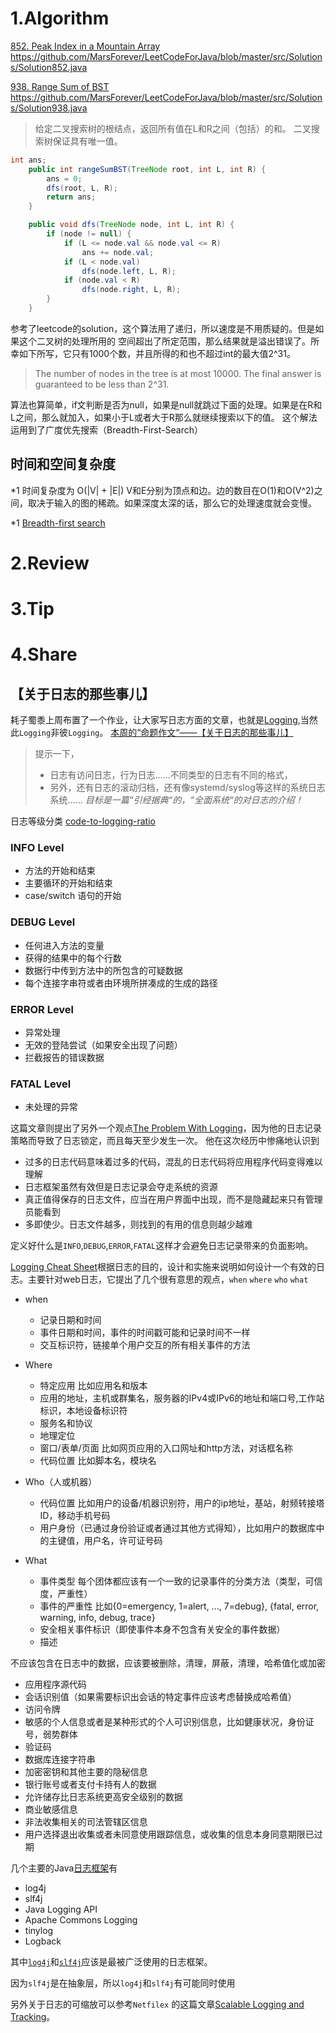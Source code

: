 # 1.Algorithm

[852. Peak Index in a Mountain Array](https://leetcode.com/problems/peak-index-in-a-mountain-array/)
https://github.com/MarsForever/LeetCodeForJava/blob/master/src/Solutions/Solution852.java

[938. Range Sum of BST](https://leetcode.com/problems/range-sum-of-bst/)
https://github.com/MarsForever/LeetCodeForJava/blob/master/src/Solutions/Solution938.java

> 给定二叉搜索树的根结点，返回所有值在L和R之间（包括）的和。
二叉搜索树保证具有唯一值。

```java
int ans;
	public int rangeSumBST(TreeNode root, int L, int R) {
        ans = 0;
        dfs(root, L, R);
        return ans;
    }

    public void dfs(TreeNode node, int L, int R) {
        if (node != null) {
            if (L <= node.val && node.val <= R)
                ans += node.val;
            if (L < node.val)
                dfs(node.left, L, R);
            if (node.val < R)
                dfs(node.right, L, R);
        }
    }
```
参考了leetcode的solution，这个算法用了递归，所以速度是不用质疑的。但是如果这个二叉树的处理所用的 
空间超出了所定范围，那么结果就是溢出错误了。所幸如下所写，它只有1000个数，并且所得的和也不超过int的最大值2^31。 

>The number of nodes in the tree is at most 10000.
The final answer is guaranteed to be less than 2^31.

算法也算简单，if文判断是否为null，如果是null就跳过下面的处理。如果是在R和L之间，那么就加入，如果小于L或者大于R那么就继续搜索以下的值。
这个解法运用到了广度优先搜索（Breadth-First-Search） 
## 时间和空间复杂度 
*1 时间复杂度为 O(|V| + |E|) V和E分别为顶点和边。边的数目在O(1)和O(V^2)之间，取决于输入的图的稀疏。如果深度太深的话，那么它的处理速度就会变慢。

*1 [Breadth-first search ](https://www.wikiwand.com/en/Breadth-first_search)
# 2.Review


# 3.Tip


# 4.Share
## 【关于日志的那些事儿】 
耗子蜀黍上周布置了一个作业，让大家写日志方面的文章，也就是[Logging](https://www.wikiwand.com/en/Logging),当然此`Logging`非彼`Logging`。
[本周的“命题作文“——【关于日志的那些事儿】](https://mntfun.slack.com/archives/CBDA5RQHG/p1541665879069000)

>提示一下，
>- 日志有访问日志，行为日志……不同类型的日志有不同的格式，
>- 另外，还有日志的滚动归档，还有像systemd/syslog等这样的系统日志系统……
>*目标是一篇“引经据典“的，“全面系统“的对日志的介绍！*

日志等级分类 [code-to-logging-ratio](https://stackoverflow.com/questions/153524/code-to-logging-ratio#153547)
### INFO Level
- 方法的开始和结束
- 主要循环的开始和结束
- case/switch 语句的开始

### DEBUG Level
- 任何进入方法的变量
- 获得的结果中的每个行数
- 数据行中传到方法中的所包含的可疑数据
- 每个连接字串符或者由环境所拼凑成的生成的路径

### ERROR Level
- 异常处理
- 无效的登陆尝试（如果安全出现了问题）
- 拦截报告的错误数据

### FATAL Level
- 未处理的异常



这篇文章则提出了另外一个观点[The Problem With Logging](https://blog.codinghorror.com/the-problem-with-logging/)，因为他的日志记录策略而导致了日志锁定，而且每天至少发生一次。 
他在这次经历中惨痛地认识到

- 过多的日志代码意味着过多的代码，混乱的日志代码将应用程序代码变得难以理解
- 日志框架虽然有效但是日志记录会夺走系统的资源
- 真正值得保存的日志文件，应当在用户界面中出现，而不是隐藏起来只有管理员能看到
- 多即使少。日志文件越多，则找到的有用的信息则越少越难

定义好什么是`INFO`,`DEBUG`,`ERROR`,`FATAL`这样才会避免日志记录带来的负面影响。

[Logging Cheat Sheet](https://www.owasp.org/index.php/Logging_Cheat_Sheet#Introduction)根据日志的目的，设计和实施来说明如何设计一个有效的日志。主要针对web日志，它提出了几个很有意思的观点，`when` `where` `who` `what`

- when

  - 记录日期和时间
  - 事件日期和时间，事件的时间戳可能和记录时间不一样
  - 交互标识符，链接单个用户交互的所有相关事件的方法

- Where

  - 特定应用 比如应用名和版本
  - 应用的地址，主机或群集名，服务器的IPv4或IPv6的地址和端口号,工作站标识，本地设备标识符
  - 服务名和协议
  - 地理定位
  - 窗口/表单/页面 比如网页应用的入口网址和http方法，对话框名称
  - 代码位置 比如脚本名，模块名

- Who（人或机器）

  - 代码位置 比如用户的设备/机器识别符，用户的ip地址，基站，射频转接塔ID，移动手机号码
  - 用户身份（已通过身份验证或者通过其他方式得知），比如用户的数据库中的主键值，用户名，许可证号码

- What

  - 事件类型 每个团体都应该有一个一致的记录事件的分类方法（类型，可信度，严重性）
  - 事件的严重性 比如{0=emergency, 1=alert, ..., 7=debug}, {fatal, error, warning, info, debug, trace}
  - 安全相关事件标识（即使事件本身不包含有关安全的事件数据）
  - 描述


不应该包含在日志中的数据，应该要被删除，清理，屏蔽，清理，哈希值化或加密

  - 应用程序源代码
  - 会话识别值（如果需要标识出会话的特定事件应该考虑替换成哈希值）
  - 访问令牌
  - 敏感的个人信息或者是某种形式的个人可识别信息，比如健康状况，身份证号，弱势群体
  - 验证码
  - 数据库连接字符串
  - 加密密钥和其他主要的隐秘信息
  - 银行账号或者支付卡持有人的数据
  - 允许储存比日志系统更高安全级别的数据
  - 商业敏感信息
  - 非法收集相关的司法管辖区信息
  - 用户选择退出收集或者未同意使用跟踪信息，或收集的信息本身同意期限已过期

 几个主要的Java[日志框架](https://www.wikiwand.com/en/Java_logging_framework)有

- log4j
- slf4j
- Java Logging API
- Apache Commons Logging
- tinylog
- Logback

其中[`log4j`](http://commons.apache.org/proper/commons-logging/)和[`slf4j`](https://www.slf4j.org/)应该是最被广泛使用的日志框架。

因为`slf4j`是在抽象层，所以`log4j`和`slf4j`有可能同时使用

另外关于日志的可缩放可以参考`Netfilex`  的这篇文章[Scalable Logging and Tracking](https://medium.com/netflix-techblog/scalable-logging-and-tracking-882bde0ddca2)。